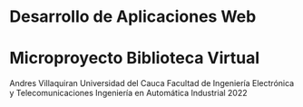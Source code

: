 # Desarrollo de Aplicaciones Web
# Microproyecto Biblioteca Virtual

Andres Villaquiran
Universidad del Cauca
Facultad de Ingeniería Electrónica y Telecomunicaciones
Ingeniería en Automática Industrial
2022
